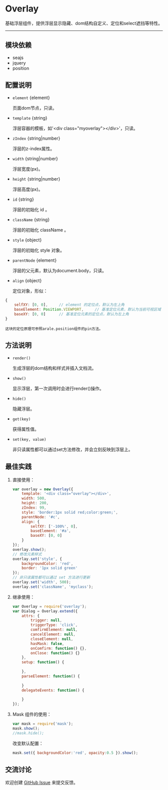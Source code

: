 
# Overlay

基础浮层组件，提供浮层显示隐藏、dom结构自定义、定位和select遮挡等特性。

---


## 模块依赖

 - seajs
 - jquery
 - position


## 配置说明

* `element` {element} 

    页面dom节点，只读。

* `template` {string}

    浮层容器的模板，如'\<div class="myoverlay">\</div>'，只读。

* `zIndex` {string|number}

    浮层的z-index属性。

* `width` {string|number}

    浮层宽度(px)。

* `height` {string|number}

    浮层高度(px)。

* `id` {string}

    浮层的初始化 id 。

* `className` {string}

    浮层的初始化 className 。

* `style` {object}

    浮层的初始化 style 对象。

* `parentNode` {element}

    浮层的父元素，默认为document.body，只读。

* `align` {object}

    定位对象，形似：

```js
{
    selfXY: [0, 0],     // element 的定位点，默认为左上角
    baseElement: Position.VIEWPORT,     // 基准定位元素，默认为当前可视区域
    baseXY: [0, 0]      // 基准定位元素的定位点，默认为左上角
}
```

    这块的定位原理可参照arale.position组件的pin方法。


## 方法说明

* `render()` 

    生成浮层的dom结构和样式并插入文档流。

* `show()` 

    显示浮层，第一次调用时会进行render()操作。

* `hide()` 

    隐藏浮层。

* `get(key)` 

    获得属性值。

* `set(key, value)` 

    非只读属性都可以通过set方法修改，并会立刻反映到浮层上。


## 最佳实践

1. 直接使用：

    ```js
    var overlay = new Overlay({
        template: '<div class="overlay"></div>',
        width: 500,
        height: 200,
        zIndex: 99,
        style: 'border:1px solid red;color:green;',
        parentNode: '#c',
        align: {
            selfXY: ['-100%', 0],
            baseElement: '#a',
            baseXY: [0, 0]
        }
    });
    overlay.show();
    // 修改元素样式
    overlay.set('style', {
        backgroundColor: 'red',
        border: '1px solid green'
    });
    // 非只读属性都可以通过 set 方法进行更新
    overlay.set('width', 500);
    overlay.set('className', 'myclass');
    ```

2. 继承使用：

    ```js
    var Overlay = require('overlay');
    var Dialog = Overlay.extend({
        attrs: {
            trigger: null,
            triggerType: 'click',
            comfirmElement: null,
            cancelElement: null,
            closeElement: null,
            hasMask: false,
            onComfirm: function() {},
            onClose: function() {}
        },
        setup: function() {
            
        },
        parseElement: function() {
            
        }
        delegateEvents: function() {
            
        }
    });
    ```

3. Mask 组件的使用：

    ```js
    var mask = require('mask');
    mask.show();
    //mask.hide();
    ```

    改变默认配置：

    ```js
    mask.set({ backgroundColor:'red', opacity:0.5 }).show();
    ```


## 交流讨论

欢迎创建
[GitHub Issue](https://github.com/alipay/arale/issues/new)
来提交反馈。
